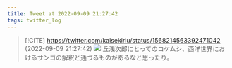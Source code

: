 ```yaml
---
title: Tweet at 2022-09-09 21:27:42
tags: twitter_log
---
```


> [!CITE] https://twitter.com/kaisekiriu/status/1568214563392471042 (2022-09-09 21:27:42)
> ![](https://twitter.com/kaisekiriu/status/1568214563392471042)
> 丘浅次郎にとってのコケムシ、西洋世界におけるサンゴの解釈と通づるものがあるなと思ったり。
